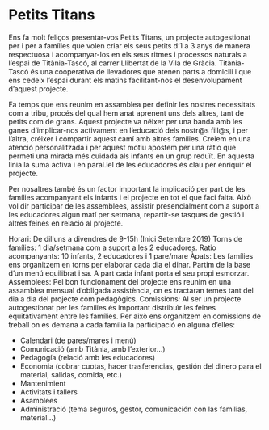 # Petits Titans
Ens fa molt feliços presentar-vos Petits Titans, un projecte autogestionat per i per a famílies que volen criar els seus petits d’1 a 3 anys de manera respectuosa i acompanyar-los en els seus ritmes i processos naturals a l’espai de Titània-Tascó, al carrer Llibertat de la Vila de Gràcia. Titània-Tascó és una cooperativa de llevadores que atenen parts a domicili i que ens cedeix l’espai durant els matins facilitant-nos el desenvolupament d’aquest projecte.

Fa temps que ens reunim en assamblea per definir les nostres necessitats com a tribu, procés del qual hem anat aprenent uns dels altres, tant de petits com de grans. Aquest projecte va néixer per una banda amb les ganes d’implicar-nos activament en l’educació dels nostr@s fill@s, i per l’altra, créixer i compartir aquest camí amb altres famílies. Creiem en una atenció personalitzada i per aquest motiu apostem per una ràtio que permeti una mirada més cuidada als infants en un grup reduït. En aquesta línia la suma activa i en paral.lel de les educadores és clau per enriquir el projecte.

Per nosaltres també és un factor important la implicació per part de les famílies acompanyant els infants i el projecte en tot el que faci falta. Això vol dir participar de les assemblees, assistir presencialment com a suport a les educadores algun matí per setmana, repartir-se tasques de gestió i altres feines en relació al projecte.

Horari: De dilluns a divendres de 9-15h (Inici Setembre 2019)
Torns de famílies: 1 dia/setmana com a suport a les 2 educadores.
Ratio acompanyants: 10 infants, 2 educadores i 1 pare/mare
Àpats: Les famílies ens organitzem en torns per elaborar cada dia el dinar. Partim de la base d’un menú equilibrat i sa. A part cada infant porta el seu propi esmorzar.
Assemblees: Pel bon funcionament del projecte ens reunim en una assamblea mensual d’obligada assistència, on es tractaran temes tant del dia a dia del projecte com pedagògics.
Comissions: Al ser un projecte autogestionat per les famílies és important distribuïr les feines equitativament entre les famílies. Per això ens organitzem en comissions de treball on es demana a cada família la participació en alguna d’elles:

* Calendari (de pares/mares i menú)
* Comunicació (amb Titània, amb l’exterior…)
*	Pedagogía (relació amb les educadores)
*	Economia (cobrar cuotas, hacer trasferencias, gestión del dinero para el material, salidas, comida, etc.)
*	Mantenimient
*	Activitats i tallers
*	Asamblees
*	Administració (tema seguros, gestor, comunicación con las familias, material…)
